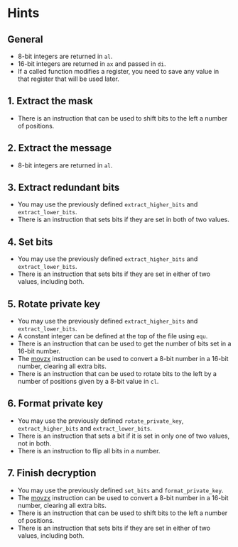 # Hints

## General

- 8-bit integers are returned in `al`.
- 16-bit integers are returned in `ax` and passed in `di`.
- If a called function modifies a register, you need to save any value in that register that will be used later.

## 1. Extract the mask

- There is an instruction that can be used to shift bits to the left a number of positions.

## 2. Extract the message

- 8-bit integers are returned in `al`.

## 3. Extract redundant bits

- You may use the previously defined `extract_higher_bits` and `extract_lower_bits`.
- There is an instruction that sets bits if they are set in both of two values.

## 4. Set bits

- You may use the previously defined `extract_higher_bits` and `extract_lower_bits`.
- There is an instruction that sets bits if they are set in either of two values, including both.

## 5. Rotate private key

- You may use the previously defined `extract_higher_bits` and `extract_lower_bits`.
- A constant integer can be defined at the top of the file using `equ`.
- There is an instruction that can be used to get the number of bits set in a 16-bit number.
- The [movzx][movzx] instruction can be used to convert a 8-bit number in a 16-bit number, clearing all extra bits.
- There is an instruction that can be used to rotate bits to the left by a number of positions given by a 8-bit value in `cl`.

## 6. Format private key

- You may use the previously defined `rotate_private_key`, `extract_higher_bits` and `extract_lower_bits`.
- There is an instruction that sets a bit if it is set in only one of two values, not in both.
- There is an instruction to flip all bits in a number.

## 7. Finish decryption

- You may use the previously defined `set_bits` and `format_private_key`.
- The [movzx][movzx] instruction can be used to convert a 8-bit number in a 16-bit number, clearing all extra bits.
- There is an instruction that can be used to shift bits to the left a number of positions.
- There is an instruction that sets bits if they are set in either of two values, including both.

[movzx]: https://www.felixcloutier.com/x86/movzx
